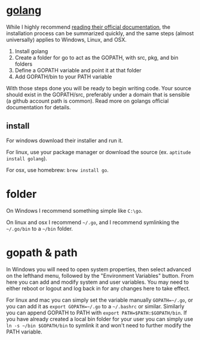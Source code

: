
# [golang](http://golang.org/)

While I highly recommend [reading their official documentation](http://golang.org/doc/install), the installation process can be summarized quickly, and the same steps (almost universally) applies to Windows, Linux, and OSX.

1. Install golang
2. Create a folder for go to act as the GOPATH, with src, pkg, and bin folders
3. Define a GOPATH variable and point it at that folder
4. Add GOPATH/bin to your PATH variable

With those steps done you will be ready to begin writing code.  Your source should exist in the GOPATH/src, preferably under a domain that is sensible (a github account path is common).  Read more on golangs official documentation for details.


## install

For windows download their installer and run it.

For linux, use your package manager or download the source (ex. `aptitude install golang`).

For osx, use homebrew: `brew install go`.


# folder

On Windows I recommend something simple like `C:\go`.

On linux and osx I recommend `~/.go`, and I recommend symlinking the `~/.go/bin` to a `~/bin` folder.


# gopath & path

In Windows you will need to open system properties, then select advanced on the lefthand menu, followed by the "Environment Variables" button.  From here you can add and modify system and user variables.  You may need to either reboot or logout and log back in for any changes here to take effect.

For linux and mac you can simply set the variable manually `GOPATH=~/.go`, or you can add it as `export GOPATH=~/.go` to a `~/.bashrc` or similar.  Similarly you can append GOPATH to PATH with `export PATH=$PATH:$GOPATH/bin`.  If you have already created a local bin folder for your user you can simply use `ln -s ~/bin $GOPATH/bin` to symlink it and won't need to further modify the PATH variable.
